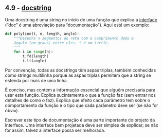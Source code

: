 ## 4.9 - [docstring](11-glossario.md#docstring)

Uma docstring é uma string no início de uma função que explica a [interface](11-glossario.md#interface) (“doc” é uma abreviação para “documentação”). Aqui está um exemplo:

```python
def polyline(t, n, length, angle):
    """Desenha n segmentos de reta com o comprimento dado e
    ângulo (em graus) entre eles. t é um turtle.
    """
    for i in range(n):
        t.fd(length)
        t.lt(angle)
```

Por convenção, todas as docstrings têm aspas triplas, também conhecidas como strings multilinha porque as aspas triplas permitem que a string se estenda por mais de uma linha.

É conciso, mas contém a informação essencial que alguém precisaria para usar esta função. Explica sucintamente o que a função faz (sem entrar nos detalhes de como o faz). Explica que efeito cada parâmetro tem sobre o comportamento da função e o tipo que cada parâmetro deve ser (se não for óbvio).

Escrever este tipo de documentação é uma parte importante do projeto da interface. Uma interface bem projetada deve ser simples de explicar; se não for assim, talvez a interface possa ser melhorada.
